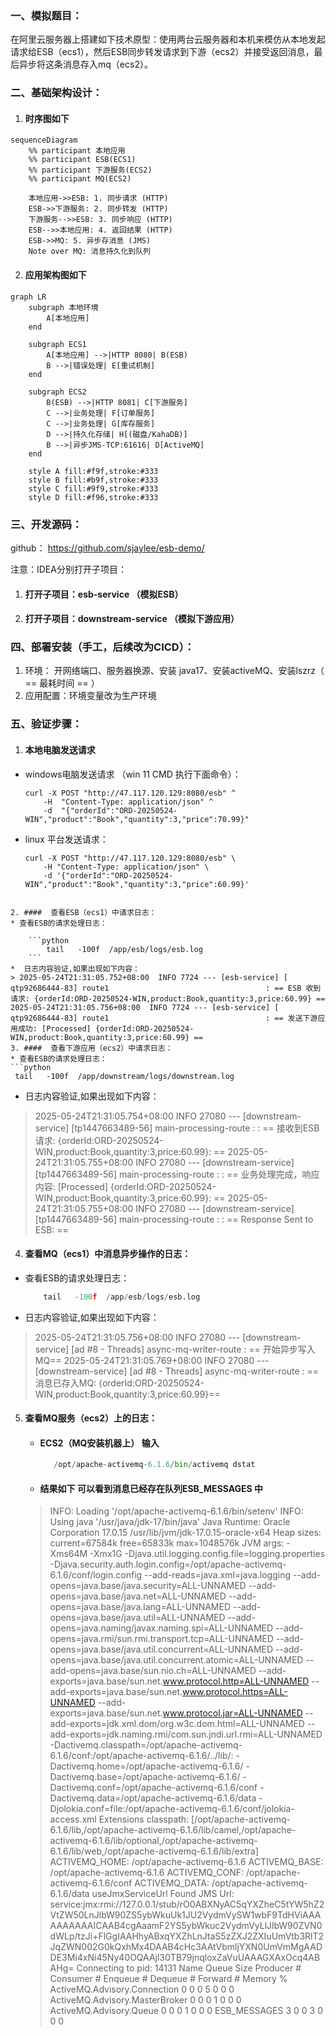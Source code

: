 ### 一、模拟题目：
在阿里云服务器上搭建如下技术原型：使用两台云服务器和本机来模仿从本地发起请求给ESB（ecs1），然后ESB同步转发请求到下游（ecs2）并接受返回消息，最后异步将这条消息存入mq（ecs2）。

### 二、基础架构设计：
 

1. #### 时序图如下

```mermaid
sequenceDiagram
    %% participant 本地应用
    %% participant ESB(ECS1)
    %% participant 下游服务(ECS2)
    %% participant MQ(ECS2)

    本地应用->>ESB: 1. 同步请求 (HTTP)
    ESB->>下游服务: 2. 同步转发 (HTTP)
    下游服务-->>ESB: 3. 同步响应 (HTTP)
    ESB-->>本地应用: 4. 返回结果 (HTTP)
    ESB->>MQ: 5. 异步存消息 (JMS)
    Note over MQ: 消息持久化到队列
```

2. #### 应用架构图如下

```mermaid
graph LR
    subgraph 本地环境
        A[本地应用]
    end

    subgraph ECS1    
        A[本地应用] -->|HTTP 8080| B(ESB)
        B -->|错误处理| E[重试机制]      
    end

    subgraph ECS2
        B(ESB) -->|HTTP 8081| C[下游服务]
        C -->|业务处理| F[订单服务]
        C -->|业务处理| G[库存服务]
        D -->|持久化存储| H[(磁盘/KahaDB)]
        B -->|异步JMS-TCP:61616| D[ActiveMQ]
    end

    style A fill:#f9f,stroke:#333
    style B fill:#b9f,stroke:#333
    style C fill:#9f9,stroke:#333
    style D fill:#f96,stroke:#333
```

### 三、开发源码：
github：
https://github.com/sjaylee/esb-demo/

注意：IDEA分别打开子项目：
1. ####  打开子项目：esb-service  （模拟ESB）
2. ####  打开子项目：downstream-service  （模拟下游应用）

### 四、部署安装（手工，后续改为CICD）：
1. 环境：	开网络端口、服务器换源、安装 java17、安装activeMQ、安装lszrz（ == 最耗时间 == ）
2. 应用配置：环境变量改为生产环境

### 五、验证步骤：

1. ####  本地电脑发送请求
* windows电脑发送请求 （win 11 CMD 执行下面命令）：
  ```bath
  curl -X POST "http://47.117.120.129:8080/esb" ^
      -H  "Content-Type: application/json" ^
      -d  "{"orderId":"ORD-20250524-WIN","product":"Book","quantity":3,"price":70.99}"
  ```
* linux 平台发送请求：
  ```bath
  curl -X POST "http://47.117.120.129:8080/esb" \
      -H "Content-Type: application/json" \
      -d '{"orderId":"ORD-20250524-WIN","product":"Book","quantity":3,"price":60.99}'
```

2. ####  查看ESB（ecs1）中请求日志：
* 查看ESB的请求处理日志：

	```python
		tail   -100f  /app/esb/logs/esb.log
	```	
*  日志内容验证,如果出现如下内容：
> 2025-05-24T21:31:05.752+08:00  INFO 7724 --- [esb-service] [ qtp92686444-83] route1                                   : == ESB 收到请求: {orderId:ORD-20250524-WIN,product:Book,quantity:3,price:60.99} ==
2025-05-24T21:31:05.756+08:00  INFO 7724 --- [esb-service] [ qtp92686444-83] route1                                   : == 发送下游应用成功: [Processed] {orderId:ORD-20250524-WIN,product:Book,quantity:3,price:60.99} ==
3. ####  查看下游应用（ecs2）中请求日志：
* 查看ESB的请求处理日志：
```python
 tail   -100f  /app/downstream/logs/downstream.log
```
* 日志内容验证,如果出现如下内容：
> 2025-05-24T21:31:05.754+08:00  INFO 27080 --- [downstream-service] [tp1447663489-56] main-processing-route                    : : == 接收到ESB请求: {orderId:ORD-20250524-WIN,product:Book,quantity:3,price:60.99}: ==
2025-05-24T21:31:05.755+08:00  INFO 27080 --- [downstream-service] [tp1447663489-56] main-processing-route                    : : == 业务处理完成，响应内容: [Processed] {orderId:ORD-20250524-WIN,product:Book,quantity:3,price:60.99}: ==
2025-05-24T21:31:05.755+08:00  INFO 27080 --- [downstream-service] [tp1447663489-56] main-processing-route                    : : == Response Sent to ESB: ==

4. ####  查看MQ（ecs1）中消息异步操作的日志：
* 查看ESB的请求处理日志：

  ```python
      tail   -100f  /app/esb/logs/esb.log
  ```	
*  日志内容验证,如果出现如下内容：
> 2025-05-24T21:31:05.756+08:00  INFO 27080 --- [downstream-service] [ad #8 - Threads] async-mq-writer-route                    : == 开始异步写入MQ==
2025-05-24T21:31:05.769+08:00  INFO 27080 --- [downstream-service] [ad #8 - Threads] async-mq-writer-route                    : == 消息已存入MQ: {orderId:ORD-20250524-WIN,product:Book,quantity:3,price:60.99}==
5. ####  查看MQ服务（ecs2）上的日志：
   * ####  ECS2（MQ安装机器上） 输入
  
     ```python
        /opt/apache-activemq-6.1.6/bin/activemq dstat
     ```
   * #### 结果如下 可以看到消息已经存在队列ESB_MESSAGES 中
    >       
   >  INFO: Loading '/opt/apache-activemq-6.1.6/bin/setenv'
      INFO: Using java '/usr/java/jdk-17/bin/java'
      Java Runtime: Oracle Corporation 17.0.15 /usr/lib/jvm/jdk-17.0.15-oracle-x64
      Heap sizes: current=67584k  free=65833k  max=1048576k
      JVM args: -Xms64M -Xmx1G -Djava.util.logging.config.file=logging.properties -Djava.security.auth.login.config=/opt/apache-activemq-6.1.6/conf/login.config --add-reads=java.xml=java.logging --add-opens=java.base/java.security=ALL-UNNAMED --add-opens=java.base/java.net=ALL-UNNAMED --add-opens=java.base/java.lang=ALL-UNNAMED --add-opens=java.base/java.util=ALL-UNNAMED --add-opens=java.naming/javax.naming.spi=ALL-UNNAMED --add-opens=java.rmi/sun.rmi.transport.tcp=ALL-UNNAMED --add-opens=java.base/java.util.concurrent=ALL-UNNAMED --add-opens=java.base/java.util.concurrent.atomic=ALL-UNNAMED --add-opens=java.base/sun.nio.ch=ALL-UNNAMED --add-exports=java.base/sun.net.www.protocol.http=ALL-UNNAMED --add-exports=java.base/sun.net.www.protocol.https=ALL-UNNAMED --add-exports=java.base/sun.net.www.protocol.jar=ALL-UNNAMED --add-exports=jdk.xml.dom/org.w3c.dom.html=ALL-UNNAMED --add-exports=jdk.naming.rmi/com.sun.jndi.url.rmi=ALL-UNNAMED -Dactivemq.classpath=/opt/apache-activemq-6.1.6/conf:/opt/apache-activemq-6.1.6/../lib/: -Dactivemq.home=/opt/apache-activemq-6.1.6/ -Dactivemq.base=/opt/apache-activemq-6.1.6/ -Dactivemq.conf=/opt/apache-activemq-6.1.6/conf -Dactivemq.data=/opt/apache-activemq-6.1.6/data -Djolokia.conf=file:/opt/apache-activemq-6.1.6/conf/jolokia-access.xml
      Extensions classpath:
      [/opt/apache-activemq-6.1.6/lib,/opt/apache-activemq-6.1.6/lib/camel,/opt/apache-activemq-6.1.6/lib/optional,/opt/apache-activemq-6.1.6/lib/web,/opt/apache-activemq-6.1.6/lib/extra]
      ACTIVEMQ_HOME: /opt/apache-activemq-6.1.6
      ACTIVEMQ_BASE: /opt/apache-activemq-6.1.6
      ACTIVEMQ_CONF: /opt/apache-activemq-6.1.6/conf
      ACTIVEMQ_DATA: /opt/apache-activemq-6.1.6/data
      useJmxServiceUrl Found JMS Url: service:jmx:rmi://127.0.0.1/stub/rO0ABXNyAC5qYXZheC5tYW5hZ2VtZW50LnJlbW90ZS5ybWkuUk1JU2VydmVySW1wbF9TdHViAAAAAAAAAAICAAB4cgAaamF2YS5ybWkuc2VydmVyLlJlbW90ZVN0dWLp/tzJi+FlGgIAAHhyABxqYXZhLnJtaS5zZXJ2ZXIuUmVtb3RlT2JqZWN002G0kQxhMx4DAAB4cHc3AAtVbmljYXN0UmVmMgAADDE3Mi4xNi45Ny40OQAAjl30TB79jnqloxZaVuUAAAGXAxOcq4ABAHg=
      Connecting to pid: 14131
      Name                                                Queue Size  Producer #  Consumer #   Enqueue #   Dequeue #   Forward #    Memory %
      ActiveMQ.Advisory.Connection                                 0           0           0           5           0           0           0
      ActiveMQ.Advisory.MasterBroker                               0           0           0           1           0           0           0
      ActiveMQ.Advisory.Queue                                      0           0           0           1           0           0           0
      ESB_MESSAGES                                                 3           0           0           3           0           0           0
  


